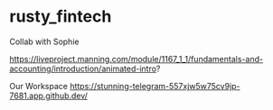 # rusty_fintech
Collab with Sophie

https://liveproject.manning.com/module/1167_1_1/fundamentals-and-accounting/introduction/animated-intro?

Our Workspace
https://stunning-telegram-557xjw5w75cv9jp-7681.app.github.dev/
